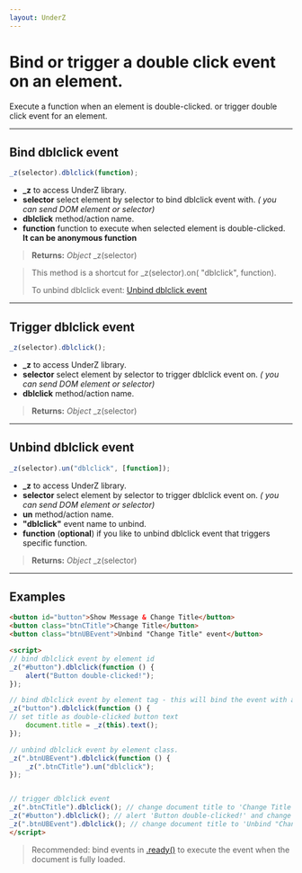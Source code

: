 ```yaml
---
layout: UnderZ
---
```

# Bind or trigger a double click event on an element.
Execute a function when an element is double-clicked. or trigger double click event for an element.


***


## Bind dblclick event
```js
_z(selector).dblclick(function);
```

* **_z** to access UnderZ library.
* **selector** select element by selector to bind dblclick event with. _( you can send DOM element or selector)_
* **dblclick** method/action name.
* **function** function to execute when selected element is double-clicked. **It can be anonymous function**

> **Returns:** _Object_ \_z(selector)

> This method is a shortcut for _z(selector).on( "dblclick", function).
> 
> To unbind dblclick event: [Unbind dblclick event](http://underz.hlack.net/UnderZ/-dblclick()#unbind-dblclick-event)


***


## Trigger dblclick event
```js
_z(selector).dblclick();
```

* **_z** to access UnderZ library.
* **selector** select element by selector to trigger dblclick event on. _( you can send DOM element or selector)_
* **dblclick** method/action name.

> **Returns:** _Object_ \_z(selector)


***


## Unbind dblclick event
```js
_z(selector).un("dblclick", [function]);
```

* **_z** to access UnderZ library.
* **selector** select element by selector to trigger dblclick event on. _( you can send DOM element or selector)_
* **un** method/action name.
* **"dblclick"** event name to unbind.
* **function** (**optional**) if you like to unbind dblclick event that triggers specific function.

> **Returns:** _Object_ \_z(selector)


***


## Examples

```html
<button id="button">Show Message & Change Title</button>
<button class="btnCTitle">Change Title</button>
<button class="btnUBEvent">Unbind "Change Title" event</button>

<script>
// bind dblclick event by element id
_z("#button").dblclick(function () { 
	alert("Button double-clicked!");
});

// bind dblclick event by element tag - this will bind the event with all elements with "button" tag.
_z("button").dblclick(function () { 
// set title as double-clicked button text
	document.title = _z(this).text();
});

// unbind dblclick event by element class.
_z(".btnUBEvent").dblclick(function () {
	_z(".btnCTitle").un("dblclick");
});


// trigger dblclick event
_z(".btnCTitle").dblclick(); // change document title to 'Change Title'
_z("#button").dblclick(); // alert 'Button double-clicked!' and change document title to 'Show Message & Change Title'
_z(".btnUBEvent").dblclick(); // change document title to 'Unbind "Change Title" event' and unbind dblclick event on .btnCTitle button
</script>

```

> Recommended: bind events in [.ready()](http://underz.hlack.net/UnderZ/-ready()) to execute the event when the document is fully loaded.
